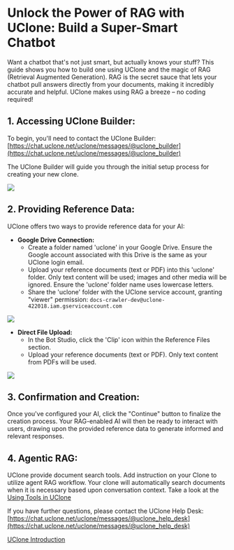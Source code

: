 # Unlock the Power of RAG with UClone: Build a Super-Smart Chatbot

Want a chatbot that's not just smart, but actually knows your stuff? This guide shows you how to build one using UClone and the magic of RAG (Retrieval Augmented Generation). RAG is the secret sauce that lets your chatbot pull answers directly from your documents, making it incredibly accurate and helpful. UClone makes using RAG a breeze – no coding required!

## 1. Accessing UClone Builder:

To begin, you'll need to contact the UClone Builder: [https://chat.uclone.net/uclone/messages/@uclone_builder](https://chat.uclone.net/uclone/messages/@uclone_builder)

The UClone Builder will guide you through the initial setup process for creating your new clone.


![](https://uclone-ai.github.io/uclone_contents/images/uclone_builder_thumbnail.jpg)

## 2. Providing Reference Data:

UClone offers two ways to provide reference data for your AI:

* **Google Drive Connection:**
    * Create a folder named 'uclone' in your Google Drive. Ensure the Google account associated with this Drive is the same as your UClone login email.
    * Upload your reference documents (text or PDF) into this 'uclone' folder. Only text content will be used; images and other media will be ignored. Ensure the 'uclone' folder name uses lowercase letters.
    * Share the 'uclone' folder with the UClone service account, granting "viewer" permission: `docs-crawler-dev@uclone-422018.iam.gserviceaccount.com`

![](https://uclone-ai.github.io/uclone_contents/images/share_crawler.jpg)

* **Direct File Upload:**
    * In the Bot Studio, click the 'Clip' icon within the Reference Files section.
    * Upload your reference documents (text or PDF). Only text content from PDFs will be used.


![](https://uclone-ai.github.io/uclone_contents/images/add_knowledge.jpg)


## 3. Confirmation and Creation:

Once you've configured your AI, click the "Continue" button to finalize the creation process. Your RAG-enabled AI will then be ready to interact with users, drawing upon the provided reference data to generate informed and relevant responses.

## 4. Agentic RAG:

UClone provide document search tools. Add instruction on your Clone to utilize agent RAG workflow. Your clone will automatically search documents when it is necessary based upon conversation context.
Take a look at the [Using Tools in UClone](./uclone_toolsd)

If you have further questions, please contact the UClone Help Desk: [https://chat.uclone.net/uclone/messages/@uclone_help_desk](https://chat.uclone.net/uclone/messages/@uclone_help_desk)

[UClone Introduction](https://docs.uclone.net/)
